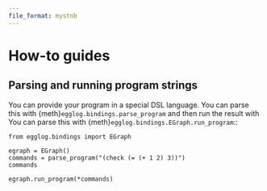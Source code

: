```yaml
---
file_format: mystnb
---
```


# How-to guides

## Parsing and running program strings

You can provide your program in a special DSL language. You can parse this with {meth}`egglog.bindings.parse_program` and then run the result with You can parse this with {meth}`egglog.bindings.EGraph.run_program`::

```{code-cell}
from egglog.bindings import EGraph

egraph = EGraph()
commands = parse_program("(check (= (+ 1 2) 3))")
commands
```

```{code-cell}
egraph.run_program(*commands)
```
